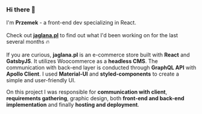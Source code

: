### Hi there 👋
I'm <b>Przemek</b> - a front-end dev specializing in React.</br></br> Check out <a href="https://jaglana.pl" target="_blank"><b>jaglana.pl</b></a> to find out what I'd been working on for the last several months 🔥</br></br>
If you are curious, <b>jaglana.pl</b> is an e-commerce store built with <b>React</b> and <b>GatsbyJS</b>. It utilizes Woocommerce as a <b>headless CMS</b>. The communication with back-end layer is conducted through <b>GraphQL API</b> with <b>Apollo Client</b>. I used <b>Material-UI</b> and <b>styled-components</b> to create a simple and user-friendly UI.</br>

On this project I was responsible for <b>communication with client</b>, <b>requirements gathering</b>, graphic design, both <b>front-end and back-end implementation</b> and finally <b>hosting and deployment</b>.

<!-- 
**pwielgosik/pwielgosik** is a ✨ _special_ ✨ repository because its `README.md` (this file) appears on your GitHub profile.

Here are some ideas to get you started:

- 🔭 I’m currently working on ...
- 🌱 I’m currently learning ...
- 👯 I’m looking to collaborate on ...
- 🤔 I’m looking for help with ...
- 💬 Ask me about ...
- 📫 How to reach me: ...
- 😄 Pronouns: ...
- ⚡ Fun fact: ...
-->
